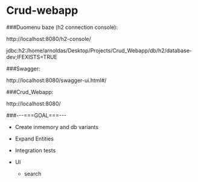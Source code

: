 # Crud-webapp


###Duomenu baze (h2 connection console):

  http://localhost:8080/h2-console/

  jdbc:h2:/home/arnoldas/Desktop/Projects/Crud_Webapp/db/h2/database-dev;IFEXISTS=TRUE


###Swagger:

  http://localhost:8080/swagger-ui.html#/
  
###Crud_Webapp:

   http://localhost:8080/
  
###---===GOAL===---
* Create inmemory and db variants

* Expand Entities

* Integration tests

* UI               
    * search    
        
    
